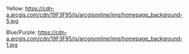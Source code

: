 Yellow:
https://cdn-a.arcgis.com/cdn/19F3F95/js/arcgisonline/img/homepage_background-5.jpg

Blue/Purple:
https://cdn-a.arcgis.com/cdn/19F3F95/js/arcgisonline/img/homepage_background-1.jpg
